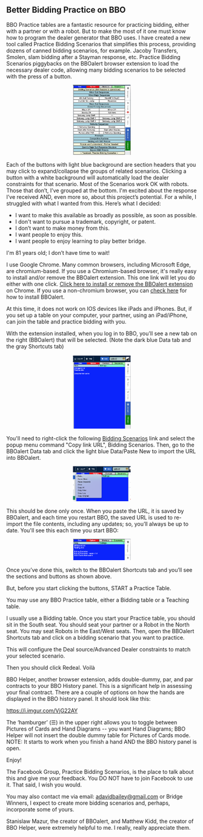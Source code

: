 ## Better Bidding Practice on BBO

BBO Practice tables are a fantastic resource for practicing bidding, either with a partner or with a robot. But to make the most of it one must know how to program the dealer generator that BBO uses. I have created a new tool called Practice Bidding Scenarios that simplifies this process, providing dozens of canned bidding scenarios, for example. Jacoby Transfers, Smolen, slam bidding after a Stayman response, etc. Practice Bidding Scenarios piggybacks on the BBOalert browser extension to load the necessary dealer code, allowing many bidding scenarios to be selected with the press of a button.  

<center><img src="./images/BPSShortcuts.png" width=30%></center>

Each of the buttons with light blue background are section headers that you may click to expand/collapse the groups of related scenarios.  Clicking a button with a white background will automatically load the dealer constraints for that scenario.
Most of the Scenarios work OK with robots.  Those that don’t, I’ve grouped at the bottom.
I'm excited about the response I’ve received AND, even more so, about this project’s potential. For a while, I struggled with what I wanted from this.  Here’s what I decided:

- I want to make this available as broadly as possible, as soon as possible.  
- I don't want to pursue a trademark, copyright, or patent.
- I don’t want to make money from this.
- I want people to enjoy this.
- I want people to enjoy learning to play better bridge.

I'm 81 years old; I don’t have time to wait!

I use Google Chrome.  Many common browsers, including Microsoft Edge, are chromium-based. If you use a Chromium-based browser, it's really easy to install and/or remove the BBOalert extension. This one link will let you do either with one click. <a href="https://chrome.google.com/webstore/detail/bboalert/bjgihidachainhhhilkeemegdhehnlcf">Click here to install or remove the BBOalert extension</a> on Chrome. If you use a non-chromium browser, you can <a href="https://github.com/stanmaz/BBOalert/blob/master/README.md#installation">check here</a> for how to install BBOalert.




At this time, it does not work on IOS devices like iPads and iPhones.  But, if you set up a table on your computer, your partner, using an iPad/iPhone, can join the table and practice bidding with you.


With the extension installed, when you log in to BBO, you'll see a new tab on the right (BBOalert) that will be selected.  (Note the dark blue Data tab and the gray Shortcuts tab)

<center><img src="./images/BBOalertTab.png" width=30%></center>

You'll need to right-click the following <a href="[https://chrome.google.com/webstore/detail/bboalert/bjgihidachainhhhilkeemegdhehnlcf](https://github.com/ADavidBailey/Practice-Bidding-Scenarios/blob/main/-PBS.txt)">Bidding Scenarios</a> link and select the popup menu command "Copy link URL", Bidding Scenarios.  Then, go to the BBOalert Data tab and click the light blue Data/Paste New to import the URL into BBOalert.

<center><img src="./images/BBOalertPasteNew.png" width=30%></center>

This should be done only once. When you paste the URL, it is saved by BBOalert, and each time you restart BBO, the saved URL is used to re-import the file contents, including any updates; so, you’ll always be up to date.  You'll see this each time you start BBO:

<center><img src="./images/BBOalertReadingData.png" width=30%></center>


Once you’ve done this, switch to the BBOalert Shortcuts tab and you’ll see the sections and buttons as shown above.


But, before you start clicking the buttons, START a Practice Table.






You may use any BBO Practice table, either a Bidding table or a Teaching table.


I usually use a Bidding table.  Once you start your Practice table, you should sit in the South seat.  You should seat your partner or a Robot in the North seat.  You may seat Robots in the East/West seats.  Then, open the BBOalert Shortcuts tab and click on a bidding scenario that you want to practice.


This will configure the Deal source/Advanced Dealer constraints to match your selected scenario.


Then you should click Redeal.  Voilà


BBO Helper, another browser extension, adds double-dummy, par, and par contracts to your BBO History panel.  This is a significant help in assessing your final contract.  There are a couple of options on how the hands are displayed in the BBO history panel.  It should look like this: 

https://i.imgur.com/VjG22AY



The ‘hamburger’ (☰) in the upper right allows you to toggle between Pictures of Cards and Hand Diagrams -- you want Hand Diagrams; BBO Helper will not insert the double dummy table for Pictures of Cards mode.  NOTE: It starts to work when you finish a hand AND the BBO history panel is open.


Enjoy!


The Facebook Group, Practice Bidding Scenarios, is the place to talk about this and give me your feedback.   You DO NOT have to join Facebook to use it.  That said, I wish you would.


You may also contact me via email: adavidbailey@gmail.com or Bridge Winners,  I expect to create more bidding scenarios and, perhaps, incorporate some of yours.


Stanislaw Mazur, the creator of BBOalert, and Matthew Kidd, the creator of BBO Helper, were extremely helpful to me.  I really, really appreciate them.
